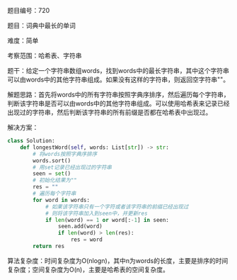 题目编号：720

题目：词典中最长的单词

难度：简单

考察范围：哈希表、字符串

题干：给定一个字符串数组words，找到words中的最长字符串，其中这个字符串可以由words中的其他字符串组成。如果没有这样的字符串，则返回空字符串""。

解题思路：首先将words中的所有字符串按照字典序排序，然后遍历每个字符串，判断该字符串是否可以由words中的其他字符串组成。可以使用哈希表来记录已经出现过的字符串，然后判断该字符串的所有前缀是否都在哈希表中出现过。

解决方案：

```python
class Solution:
    def longestWord(self, words: List[str]) -> str:
        # 将words按照字典序排序
        words.sort()
        # 用set记录已经出现过的字符串
        seen = set()
        # 初始化结果为""
        res = ""
        # 遍历每个字符串
        for word in words:
            # 如果该字符串只有一个字符或者该字符串的前缀已经出现过
            # 则将该字符串加入到seen中，并更新res
            if len(word) == 1 or word[:-1] in seen:
                seen.add(word)
                if len(word) > len(res):
                    res = word
        return res
```

算法复杂度：时间复杂度为O(nlogn)，其中n为words的长度，主要是排序的时间复杂度；空间复杂度为O(n)，主要是哈希表的空间复杂度。